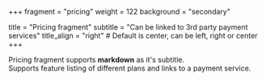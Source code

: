 +++
fragment = "pricing"
weight = 122
background = "secondary"

title = "Pricing fragment"
subtitle = "Can be linked to 3rd party payment services"
title_align = "right" # Default is center, can be left, right or center
+++

Pricing fragment supports **markdown** as it's subtitle.  
Supports feature listing of different plans and links to a payment service.
